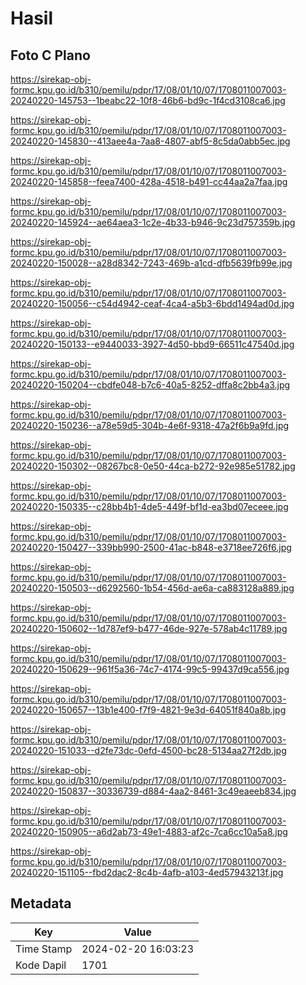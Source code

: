 # Hasil

## Foto C Plano

https://sirekap-obj-formc.kpu.go.id/b310/pemilu/pdpr/17/08/01/10/07/1708011007003-20240220-145753--1beabc22-10f8-46b6-bd9c-1f4cd3108ca6.jpg

https://sirekap-obj-formc.kpu.go.id/b310/pemilu/pdpr/17/08/01/10/07/1708011007003-20240220-145830--413aee4a-7aa8-4807-abf5-8c5da0abb5ec.jpg

https://sirekap-obj-formc.kpu.go.id/b310/pemilu/pdpr/17/08/01/10/07/1708011007003-20240220-145858--feea7400-428a-4518-b491-cc44aa2a7faa.jpg

https://sirekap-obj-formc.kpu.go.id/b310/pemilu/pdpr/17/08/01/10/07/1708011007003-20240220-145924--ae64aea3-1c2e-4b33-b946-9c23d757359b.jpg

https://sirekap-obj-formc.kpu.go.id/b310/pemilu/pdpr/17/08/01/10/07/1708011007003-20240220-150028--a28d8342-7243-469b-a1cd-dfb5639fb99e.jpg

https://sirekap-obj-formc.kpu.go.id/b310/pemilu/pdpr/17/08/01/10/07/1708011007003-20240220-150056--c54d4942-ceaf-4ca4-a5b3-6bdd1494ad0d.jpg

https://sirekap-obj-formc.kpu.go.id/b310/pemilu/pdpr/17/08/01/10/07/1708011007003-20240220-150133--e9440033-3927-4d50-bbd9-66511c47540d.jpg

https://sirekap-obj-formc.kpu.go.id/b310/pemilu/pdpr/17/08/01/10/07/1708011007003-20240220-150204--cbdfe048-b7c6-40a5-8252-dffa8c2bb4a3.jpg

https://sirekap-obj-formc.kpu.go.id/b310/pemilu/pdpr/17/08/01/10/07/1708011007003-20240220-150236--a78e59d5-304b-4e6f-9318-47a2f6b9a9fd.jpg

https://sirekap-obj-formc.kpu.go.id/b310/pemilu/pdpr/17/08/01/10/07/1708011007003-20240220-150302--08267bc8-0e50-44ca-b272-92e985e51782.jpg

https://sirekap-obj-formc.kpu.go.id/b310/pemilu/pdpr/17/08/01/10/07/1708011007003-20240220-150335--c28bb4b1-4de5-449f-bf1d-ea3bd07eceee.jpg

https://sirekap-obj-formc.kpu.go.id/b310/pemilu/pdpr/17/08/01/10/07/1708011007003-20240220-150427--339bb990-2500-41ac-b848-e3718ee726f6.jpg

https://sirekap-obj-formc.kpu.go.id/b310/pemilu/pdpr/17/08/01/10/07/1708011007003-20240220-150503--d6292560-1b54-456d-ae6a-ca883128a889.jpg

https://sirekap-obj-formc.kpu.go.id/b310/pemilu/pdpr/17/08/01/10/07/1708011007003-20240220-150602--1d787ef9-b477-46de-927e-578ab4c11789.jpg

https://sirekap-obj-formc.kpu.go.id/b310/pemilu/pdpr/17/08/01/10/07/1708011007003-20240220-150629--961f5a36-74c7-4174-99c5-99437d9ca556.jpg

https://sirekap-obj-formc.kpu.go.id/b310/pemilu/pdpr/17/08/01/10/07/1708011007003-20240220-150657--13b1e400-f7f9-4821-9e3d-64051f840a8b.jpg

https://sirekap-obj-formc.kpu.go.id/b310/pemilu/pdpr/17/08/01/10/07/1708011007003-20240220-151033--d2fe73dc-0efd-4500-bc28-5134aa27f2db.jpg

https://sirekap-obj-formc.kpu.go.id/b310/pemilu/pdpr/17/08/01/10/07/1708011007003-20240220-150837--30336739-d884-4aa2-8461-3c49eaeeb834.jpg

https://sirekap-obj-formc.kpu.go.id/b310/pemilu/pdpr/17/08/01/10/07/1708011007003-20240220-150905--a6d2ab73-49e1-4883-af2c-7ca6cc10a5a8.jpg

https://sirekap-obj-formc.kpu.go.id/b310/pemilu/pdpr/17/08/01/10/07/1708011007003-20240220-151105--fbd2dac2-8c4b-4afb-a103-4ed57943213f.jpg


## Metadata

| Key        | Value               |
| ---------- | ------------------- |
| Time Stamp | 2024-02-20 16:03:23 |
| Kode Dapil | 1701                |



